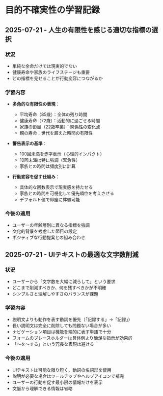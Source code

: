 # 目的不確実性の学習記録

## 2025-07-21 - 人生の有限性を感じる適切な指標の選択

### 状況
- 単純な余命だけでは現実的でない
- 健康寿命や家族のライフステージも重要
- どの指標を見せることが行動変容につながるか

### 学習内容
- **多角的な有限性の表現**：
  - 平均寿命（85歳）：全体の残り時間
  - 健康寿命（72歳）：活動的に過ごせる時間
  - 家族の節目（22歳卒業）：関係性の変化点
  - 親の寿命：世代を超えた時間の有限性
  
- **警告表示の基準**：
  - 100回未満を赤字表示（心理的インパクト）
  - 10回未満は特に強調（緊急性）
  - 家族との時間は頻度別に計算
  
- **行動変容を促す仕組み**：
  - 具体的な回数表示で現実感を持たせる
  - 家族との時間を可視化して優先順位を考えさせる
  - デフォルト値で即座に体験可能

### 今後の適用
- ユーザーの年齢層別に異なる指標を強調
- 文化的背景を考慮した節目の設定
- ポジティブな行動提案との組み合わせ

## 2025-07-21 - UIテキストの最適な文字数削減

### 状況
- ユーザーから「文字数を大幅に減らして」という要求
- どこまで削減すべきか、何を残すべきかが不明確
- シンプルさと理解しやすさのバランスが課題

### 学習内容
- 説明文よりも動作を表す動詞を優先（「記録する」→「記録」）
- 長い説明文は完全に削除しても問題ない場合が多い
- ナビゲーション項目は機能を端的に表す単語で十分
- フォームのプレースホルダーは具体例より簡潔な指示が効果的
- 「〜を〜する」という冗長な表現は避ける

### 今後の適用
- UIテキストは可能な限り短く、動詞の名詞形を使用
- 説明が必要な場合はツールチップやヘルプアイコンで補完
- ユーザーの行動を促す最小限の情報だけを表示
- 文脈から理解できる情報は省略
